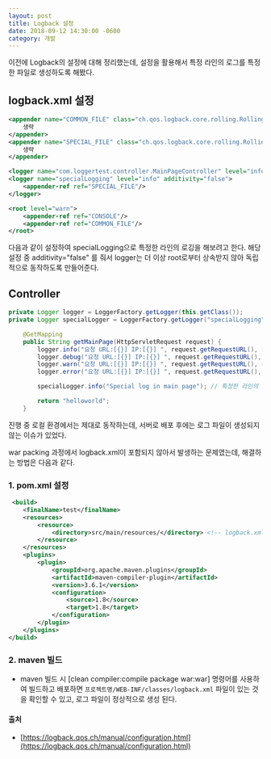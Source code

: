 ```yaml
---
layout: post
title: Logback 설정
date: 2018-09-12 14:30:00 -0600
category: 개발
---
```


이전에 Logback의 설정에 대해 정리했는데, 설정을 활용해서 특정 라인의 로그를 특정한 파일로 생성하도록 해봤다.

## logback.xml 설정

```xml
<appender name="COMMON_FILE" class="ch.qos.logback.core.rolling.RollingFileAppender">
    생략
</appender>
<appender name="SPECIAL_FILE" class="ch.qos.logback.core.rolling.RollingFileAppender">
    생략
</appender>

<logger name="com.loggertest.controller.MainPageController" level="info" />
<logger name="specialLogging" level="info" additivity="false">
    <appender-ref ref="SPECIAL_FILE"/>
</logger>

<root level="warn">
    <appender-ref ref="CONSOLE"/>
    <appender-ref ref="COMMON_FILE"/>
</root>
```

다음과 같이 설정하여 specialLogging으로 특정한 라인의 로깅을 해보려고 한다. 해당 설정 중 additivity="false" 를 줘서 logger는 더 이상 root로부터 상속받지 않아 독립적으로 동작하도록 만들어준다.

## Controller

```java
private Logger logger = LoggerFactory.getLogger(this.getClass());
private Logger specialLogger = LoggerFactory.getLogger("specialLogging");

    @GetMapping
    public String getMainPage(HttpServletRequest request) {
        logger.info("요청 URL:[{}] IP:[{}] ", request.getRequestURL(), request.getRemoteAddr());
        logger.debug("요청 URL:[{}] IP:[{}] ", request.getRequestURL(), request.getRemoteAddr());
        logger.warn("요청 URL:[{}] IP:[{}] ", request.getRequestURL(), request.getRemoteAddr());
        logger.error("요청 URL:[{}] IP:[{}] ", request.getRequestURL(), request.getRemoteAddr());

        specialLogger.info("Special log in main page"); // 특정한 라인의 로그를 따로 만들어줌.

        return "helloworld";
    }
```

진행 중 로컬 환경에서는 제대로 동작하는데, 서버로 배포 후에는 로그 파일이 생성되지 않는 이슈가 있었다. 

war packing 과정에서 logback.xml이 포함되지 않아서 발생하는 문제였는데, 해결하는 방법은 다음과 같다.

### 1. pom.xml 설정
```xml
 <build>
    <finalName>test</finalName>
    <resources>
        <resource>
            <directory>src/main/resources/</directory> <!-- logback.xml의 경로를 지정해준다. -->
        </resource>
    </resources>
    <plugins>
        <plugin>
            <groupId>org.apache.maven.plugins</groupId>
            <artifactId>maven-compiler-plugin</artifactId>
            <version>3.6.1</version>
            <configuration>
                <source>1.8</source>
                <target>1.8</target>
            </configuration>
        </plugin>
    </plugins>
</build>
```

### 2. maven 빌드
- maven 빌드 시 [clean compiler:compile package war:war] 명령어를 사용하여 빌드하고 배포하면 `프로젝트명/WEB-INF/classes/logback.xml` 파일이 있는 것을 확인할 수 있고, 로그 파일이 정상적으로 생성 된다.


#### 출처
- [https://logback.qos.ch/manual/configuration.html](https://logback.qos.ch/manual/configuration.html)  